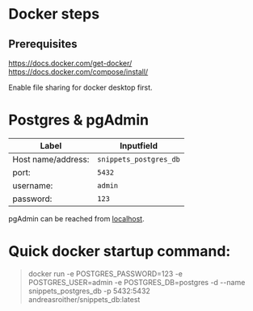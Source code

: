 # Docker steps

## Prerequisites
https://docs.docker.com/get-docker/  
https://docs.docker.com/compose/install/

Enable file sharing for docker desktop first.

# Postgres & pgAdmin

| Label      | Inputfield   |
|------------|--------------|
| Host name/address: | `snippets_postgres_db` |
| port:  | `5432`           |
| username:  | `admin`      |
| password:  |   `123`      |

pgAdmin can be reached from [localhost](localhost:5050).  

# Quick docker startup command:  

> docker run -e POSTGRES_PASSWORD=123 -e POSTGRES_USER=admin -e POSTGRES_DB=postgres -d --name snippets_postgres_db -p 5432:5432 andreasroither/snippets_db:latest

